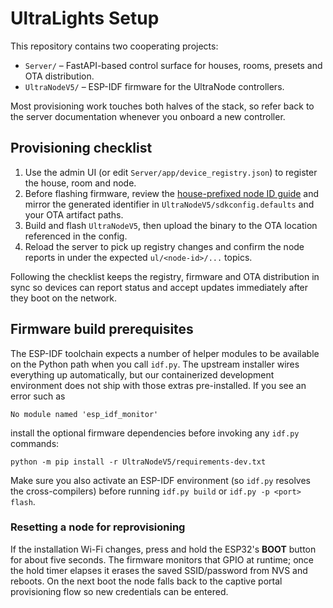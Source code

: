 # UltraLights Setup

This repository contains two cooperating projects:

- `Server/` – FastAPI-based control surface for houses, rooms, presets and OTA
  distribution.
- `UltraNodeV5/` – ESP-IDF firmware for the UltraNode controllers.

Most provisioning work touches both halves of the stack, so refer back to the
server documentation whenever you onboard a new controller.

## Provisioning checklist

1. Use the admin UI (or edit `Server/app/device_registry.json`) to register the
   house, room and node.
2. Before flashing firmware, review the [house-prefixed node ID
   guide](Server/docs/node-ids.md) and mirror the generated identifier in
   `UltraNodeV5/sdkconfig.defaults` and your OTA artifact paths.
3. Build and flash `UltraNodeV5`, then upload the binary to the OTA location
   referenced in the config.
4. Reload the server to pick up registry changes and confirm the node reports in
   under the expected `ul/<node-id>/...` topics.

Following the checklist keeps the registry, firmware and OTA distribution in
sync so devices can report status and accept updates immediately after they boot
on the network.

## Firmware build prerequisites

The ESP-IDF toolchain expects a number of helper modules to be available on the
Python path when you call `idf.py`. The upstream installer wires everything up
automatically, but our containerized development environment does not ship with
those extras pre-installed. If you see an error such as

```
No module named 'esp_idf_monitor'
```

install the optional firmware dependencies before invoking any `idf.py`
commands:

```
python -m pip install -r UltraNodeV5/requirements-dev.txt
```

Make sure you also activate an ESP-IDF environment (so `idf.py` resolves the
cross-compilers) before running `idf.py build` or `idf.py -p <port> flash`.

### Resetting a node for reprovisioning

If the installation Wi-Fi changes, press and hold the ESP32's **BOOT** button
for about five seconds. The firmware monitors that GPIO at runtime; once the
hold timer elapses it erases the saved SSID/password from NVS and reboots. On
the next boot the node falls back to the captive portal provisioning flow so new
credentials can be entered.
